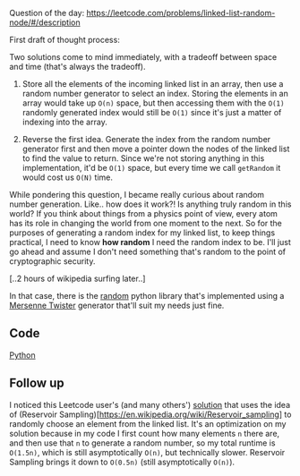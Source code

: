 Question of the day: https://leetcode.com/problems/linked-list-random-node/#/description

First draft of thought process:

Two solutions come to mind immediately, with a tradeoff between
space and time (that's always the tradeoff).

1) Store all the elements of the incoming linked list in an array,
   then use a random number generator to select an index. Storing
   the elements in an array would take up `O(n)` space, but then
   accessing them with the `O(1)` randomly generated index would
   still be `O(1)` since it's just a matter of indexing into the 
   array.

2) Reverse the first idea. Generate the index from the random number
   generator first and then move a pointer down the nodes of the
   linked list to find the value to return. Since we're not storing
   anything in this implementation, it'd be `O(1)` space, but every
   time we call `getRandom` it would cost us `O(N)` time.

While pondering this question, I became really curious about random
number generation. Like.. how does it work?! Is anything truly
random in this world? If you think about things from a physics point
of view, every atom has its role in changing the world from one
moment to the next. So for the purposes of generating a random
index for my linked list, to keep things practical, I need to know
**how random** I need the random index to be. I'll just go ahead
and assume I don't need something that's random to the point of
cryptographic security.

[..2 hours of wikipedia surfing later..]

In that case, there is the [random](https://docs.python.org/2/library/random.html#random.random)
python library that's implemented using a [Mersenne Twister](https://en.wikipedia.org/wiki/Mersenne_Twister)
generator that'll suit my needs just fine.

## Code ##
[Python](./randomnode.py)

## Follow up ##

I noticed this Leetcode user's (and many others') [solution](https://discuss.leetcode.com/topic/53738/o-n-time-o-1-space-java-solution) that uses the idea of
(Reservoir Sampling)[https://en.wikipedia.org/wiki/Reservoir_sampling]
to randomly choose an element from the linked list. It's an optimization
on my solution because in my code I first count how many elements `n`
there are, and then use that `n` to generate a random number, so my total
runtime is `O(1.5n)`, which is still asymptotically `O(n)`, but technically
slower. Reservoir Sampling brings it down to `O(0.5n)` (still asymptotically `O(n)`).
